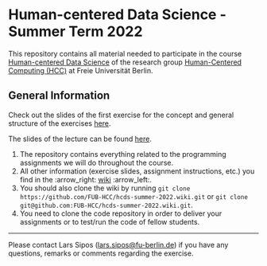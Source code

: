 # Human-centered Data Science - Summer Term 2022
This repository contains all material needed to participate in the course [Human-centered Data Science][1] of the research group [Human-Centered Computing (HCC)][2] at Freie Universität Berlin.


## General Information
Check out the slides of the first exercise for the concept and general structure of the exercises [here][4].

The slides of the lecture can be found [here][5].

1. The repository contains everything related to the programming assignments we will do throughout the course.
2. All other information (exercise slides, assignment instructions, etc.) you find in the :arrow\_right: [wiki][3] :arrow\_left:.
3. You should also clone the wiki by running `git clone https://github.com/FUB-HCC/hcds-summer-2022.wiki.git` or `git clone git@github.com:FUB-HCC/hcds-summer-2022.wiki.git`.
4. You need to clone the code repository in order to deliver your assignments or to test/run the code of fellow students.

--- 

Please contact Lars Sipos (lars.sipos@fu-berlin.de) if you have any questions, remarks or comments regarding the exercise.


[1]:	https://www.mi.fu-berlin.de/en/inf/groups/hcc/teaching/Summer-Term-2022/course_human_centered_data_science.html
[2]:	https://www.mi.fu-berlin.de/en/inf/groups/hcc/index.html
[3]:	https://github.com/FUB-HCC/hcds-summer-2022/wiki
[4]:	https://github.com/FUB-HCC/hcds-summer-2022/blob/main/exercise/HCDS22_Exercise-01.pdf
[5]:	https://github.com/FUB-HCC/hcds-summer-2022/blob/main/lecture/
